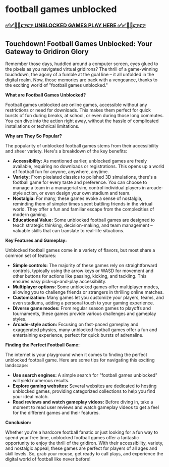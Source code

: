 # football games unblocked

### [✅✅🔴🔴👉👉 UNBLOCKED GAMES PLAY HERE ✅✅🔴🔴👉👉](https://topstoryindia.com)

## Touchdown! Football Games Unblocked: Your Gateway to Gridiron Glory

Remember those days, huddled around a computer screen, eyes glued to the pixels as you navigated virtual gridirons? The thrill of a game-winning touchdown, the agony of a fumble at the goal line – it all unfolded in the digital realm. Now, those memories are back with a vengeance, thanks to the exciting world of "football games unblocked." 

**What are Football Games Unblocked?**

Football games unblocked are online games, accessible without any restrictions or need for downloads. This makes them perfect for quick bursts of fun during breaks, at school, or even during those long commutes.  You can dive into the action right away, without the hassle of complicated installations or technical limitations.

**Why are They So Popular?**

The popularity of unblocked football games stems from their accessibility and sheer variety. Here's a breakdown of the key benefits:

* **Accessibility:** As mentioned earlier, unblocked games are freely available, requiring no downloads or registrations. This opens up a world of football fun for anyone, anywhere, anytime.
* **Variety:** From pixelated classics to polished 3D simulations, there's a football game for every taste and preference. You can choose to manage a team in a managerial sim, control individual players in arcade-style action, or even design your own stadium and team.
* **Nostalgia:** For many, these games evoke a sense of nostalgia, reminding them of simpler times spent battling friends in the virtual world. They offer a fun and familiar escape from the complexities of modern gaming.
* **Educational Value:**  Some unblocked football games are designed to teach strategic thinking, decision-making, and team management – valuable skills that can translate to real-life situations.

**Key Features and Gameplay:**

Unblocked football games come in a variety of flavors, but most share a common set of features:

* **Simple controls:**  The majority of these games rely on straightforward controls, typically using the arrow keys or WASD for movement and other buttons for actions like passing, kicking, and tackling. This ensures easy pick-up-and-play accessibility.
* **Multiplayer options:**  Some unblocked games offer multiplayer modes, allowing you to challenge friends or strangers in thrilling online matches. 
* **Customization:**  Many games let you customize your players, teams, and even stadiums, adding a personal touch to your gaming experience. 
* **Diverse game modes:**  From regular season games to playoffs and tournaments, these games provide various challenges and gameplay styles. 
* **Arcade-style action:**  Focusing on fast-paced gameplay and exaggerated physics, many unblocked football games offer a fun and entertaining experience, perfect for quick bursts of adrenaline.

**Finding the Perfect Football Game:**

The internet is your playground when it comes to finding the perfect unblocked football game. Here are some tips for navigating this exciting landscape:

* **Use search engines:**  A simple search for "football games unblocked" will yield numerous results. 
* **Explore gaming websites:**  Several websites are dedicated to hosting unblocked games, providing categorized collections to help you find your ideal match.
* **Read reviews and watch gameplay videos:**  Before diving in, take a moment to read user reviews and watch gameplay videos to get a feel for the different games and their features.

**Conclusion:**

Whether you're a hardcore football fanatic or just looking for a fun way to spend your free time, unblocked football games offer a fantastic opportunity to enjoy the thrill of the gridiron. With their accessibility, variety, and nostalgic appeal, these games are perfect for players of all ages and skill levels. So, grab your mouse, get ready to call plays, and experience the digital world of football like never before!